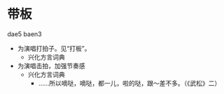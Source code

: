 



# 带板
dae5 baen3
+ 为演唱打拍子。见“打板”。
  * 兴化方言词典
+ 为演唱击拍，加强节奏感
  * 兴化方言词典
    - ……所以嘀哒，嘀哒，都一儿，啦的哒，跟～差不多。（《武松》二）
